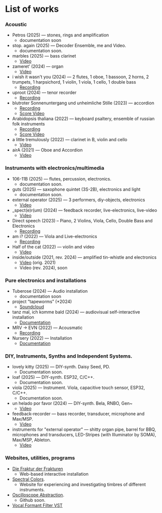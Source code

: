 <!-- petros, stop again, instruments, zamaret -->
# List of works

### Acoustic
- Petros (2025) — stones, rings and amplification
  - documentation soon
- stop. again (2025) — Decoder Ensemble, me and Video.
  - documentation soon.
- marbles (2025) — bass clarinet
  - [Video](https://youtu.be/BEIZW6gKumM)
- zameret’ (2024) — organ
  - [Video](https://www.youtube.com/watch?v=kDR0jMw2Y9o&list=RDkDR0jMw2Y9o&start_radio=1)
- i wish it wasn't you (2024) — 2 flutes, 1 oboe, 1 bassoon, 2 horns, 2 trumpets, 1 harpsichord, 1 violin, 1 viola, 1 cello, 1 double bass
  - [Recording](https://soundcloud.com/ilya-vyazov/i-wish-it-wasnt-you?si=37b0b31c1af24633a51840ee0a057407&utm_source=clipboard&utm_medium=text&utm_campaign=social_sharing)
- uproot (2024) — tenor recorder
  - [Recording](https://on.soundcloud.com/bZxwQQk18A7m96Ss6)
- blutroter Sonnenuntergang und unheimliche Stille (2023) — accordion
  - [Recording](https://soundcloud.com/ilya-vyazov/blutroter-sonnenuntergang-und-unheimliche-stille?si=3e10c69b30d34604b709b0c7ac2cbd9c&utm_source=clipboard&utm_medium=text&utm_campaign=social_sharing)
  - [Score Video](https://scorefol.io/w/clzwk0yfj00013lkx2vmkvzix)
- Arabidopsis thaliana (2022) — keyboard psaltery, ensemble of russian folk instruments
  - [Recording](https://soundcloud.com/ilya-vyazov/arabidopsis-thaliana-for-keyboard-psaltery-and-ensemble-of-russian-folk-instruments?si=363f562721be4252abfe491cedf1857f&utm_source=clipboard&utm_medium=text&utm_campaign=social_sharing)
  - [Score Video](https://youtu.be/pYCu6mCMjS0?si=nTAK0cu092_CP5wc)
- a little tremulously (2022) — clarinet in B, violin and cello
  - [Video](https://www.youtube.com/watch?v=ZT9cgRqR5U8&feature=youtu.be)
- airA (2021) — Oboe and Accordion
  - [Video](https://youtu.be/bBbLD4vVJjQ)

### Instruments with electronics/multimedia
- 106-11B (2025) — flutes, percussion, electronics.
  - documentation soon.
- guts (2025) — saxophone quintet (3S-2B), electronics and light
  - documentation soon.
- external operator (2025) — 3 performers, diy-objects, electronics
  - [Video](https://youtu.be/RwIELnvTMyw)
- _spect(e)r(um) (2024) — feedback recorder, live-electronics, live-video
  - [Video](https://youtu.be/1LtMkUAUPd4)
- Direct speech (2023) – Piano, 2 Violins, Viola, Cello, Double Bass and Electronics
  - [Recording](https://soundcloud.com/ilya-vyazov/direct-speech/s-Fzzmvk0WuPa?si=8c7deb2e52f5483c924af0e0659d1349&utm_source=clipboard&utm_medium=text&utm_campaign=social_sharing)
- am i? (2022) — Viola and Live-electronics
  - [Recording](https://soundcloud.com/ilya-vyazov/am-i-for-viola-and-live-electronics?si=363f562721be4252abfe491cedf1857f&utm_source=clipboard&utm_medium=text&utm_campaign=social_sharing)
- Half of the cat (2022) — violin and video
  - [Video](https://www.youtube.com/watch?v=rT6uOTrKmWs&feature=youtu.be)
- inside/outside (2021, rev. 2024) — amplified tin-whistle and electronics
  - [Video](https://www.youtube.com/watch?v=zvwcfdhO8Eg&feature=youtu.be) (orig. 2021)
  - Video (rev. 2024), soon

### Pure electronics and installations
- Tuberose (2024) — Audio installation
  - documentation soon
- project “tapeworms” (*2024)
  - [Soundcloud](https://soundcloud.com/mhl_tapeworms?utm_source=clipboard&utm_medium=text&utm_campaign=social_sharing)
- tanz mal, ich komme bald (2024) — audiovisual self-interactive installation
  - [Documentation](https://youtu.be/ah5MmVPgf8k?si=f6fGEopDqc2aU8Ru)
- MRV → EVN (2022) — Acousmatic
  - [Recording](https://soundcloud.com/ilya-vyazov/mrvevn?si=363f562721be4252abfe491cedf1857f&utm_source=clipboard&utm_medium=text&utm_campaign=social_sharing)
- Nursery (2022) — Installation
  - [Documentation](https://www.youtube.com/watch?v=kzFQqdl6KeU)

### DIY, Instruments, Synths and Independent Systems.
- lovely kitty (2025) — DIY-synth. Daisy Seed, PD.
  - Documentation soon.
- loaf (2025) — DIY-synth. ESP32, C/C++.
  - Documentation soon.
- viola (2025) — Instrument. Viola, capacitive touch sensor, ESP32, C/C++.
  - Documentation soon.
- un helado por favor (2024) — DIY-synth. Bela, RNBO, Gen~
  - [Video](https://youtu.be/s-Z9TrszJ_4)
- feedback-recorder — bass recorder, transducer, microphone and Max/MSP.
  - [Video](https://youtu.be/1LtMkUAUPd4)
- instruments for "external operator" — shitty organ pipe, barrel for BBQ, microphones and transducers, LED-Stripes (with Illuminator by SOMA), Max/MSP, Ableton.
  - [Video](https://youtu.be/RwIELnvTMyw)

### Websites, utilities, programs
- [Die Fraktur der Frakturen]()
  - Web-based interactive installation
- [Spectral Colors](iliaviazov.github.io/spectral-colors).
  - Website for experiencing and investigating timbres of different instruments.
- [Oscilloscope Abstraction]().
  - Github soon.
- [Vocal Formant Filter VST](https://github.com/IliaViazov/Vocal-Formant-Filter/tree/main)
